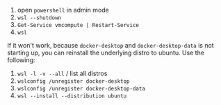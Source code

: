 1. open `powershell` in admin mode
2. `wsl --shutdown`
3. `Get-Service vmcompute | Restart-Service`
4. `wsl`

If it won't work, because `docker-desktop` and `docker-desktop-data` is not starting up, you can reinstall the underlying distro to ubuntu. Use the following:
1. `wsl -l -v --all` / list all distros
2. `wslconfig /unregister docker-desktop`
3. `wslconfig /unregister docker-desktop-data`
4. `wsl --install --distribution ubuntu`
